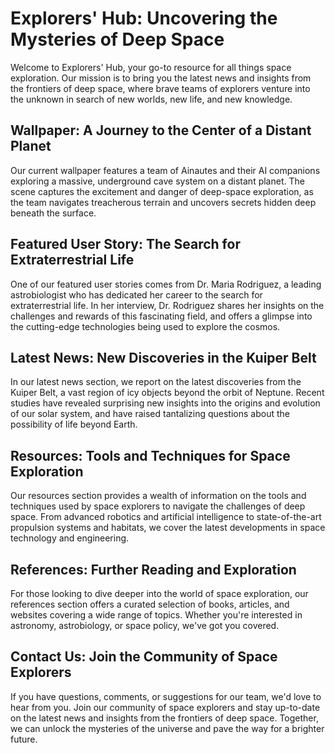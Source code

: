 <!--font:Montserrat-->

# Explorers' Hub: Uncovering the Mysteries of Deep Space

Welcome to Explorers' Hub, your go-to resource for all things space exploration. Our mission is to bring you the latest news and insights from the frontiers of deep space, where brave teams of explorers venture into the unknown in search of new worlds, new life, and new knowledge.

## Wallpaper: A Journey to the Center of a Distant Planet

Our current wallpaper features a team of Ainautes and their AI companions exploring a massive, underground cave system on a distant planet. The scene captures the excitement and danger of deep-space exploration, as the team navigates treacherous terrain and uncovers secrets hidden deep beneath the surface.

## Featured User Story: The Search for Extraterrestrial Life

One of our featured user stories comes from Dr. Maria Rodriguez, a leading astrobiologist who has dedicated her career to the search for extraterrestrial life. In her interview, Dr. Rodriguez shares her insights on the challenges and rewards of this fascinating field, and offers a glimpse into the cutting-edge technologies being used to explore the cosmos.

## Latest News: New Discoveries in the Kuiper Belt

In our latest news section, we report on the latest discoveries from the Kuiper Belt, a vast region of icy objects beyond the orbit of Neptune. Recent studies have revealed surprising new insights into the origins and evolution of our solar system, and have raised tantalizing questions about the possibility of life beyond Earth.

## Resources: Tools and Techniques for Space Exploration

Our resources section provides a wealth of information on the tools and techniques used by space explorers to navigate the challenges of deep space. From advanced robotics and artificial intelligence to state-of-the-art propulsion systems and habitats, we cover the latest developments in space technology and engineering.

## References: Further Reading and Exploration

For those looking to dive deeper into the world of space exploration, our references section offers a curated selection of books, articles, and websites covering a wide range of topics. Whether you're interested in astronomy, astrobiology, or space policy, we've got you covered.

## Contact Us: Join the Community of Space Explorers

If you have questions, comments, or suggestions for our team, we'd love to hear from you. Join our community of space explorers and stay up-to-date on the latest news and insights from the frontiers of deep space. Together, we can unlock the mysteries of the universe and pave the way for a brighter future.

<!--

Write me content for website with wallpaper which alt text is:

"A team of Ainautes and their AI companions exploring a massive, underground cave system on a distant planet."

The name/title of the page should not be 1:1 copy of the alt text but rather a real content of the website which is using this wallpaper.

- Use markdown format 
- Start with heading
- Heading should be short and concise
- The content should look like a real website 
- The website should not be about the wallpaper, wallpaper is just a related background
- Heading should be contain work "wallpaper" or "background"
- Include real sections like references, contact, user stories, etc. use things relevant to the page purpose.
- Feel free to use structure like headings, bullets, numbering, blockquotes, paragraphs, horizontal lines, etc.
- You can use formatting like bold or _italic_
- You can include UTF-8 emojis
- Links should be only #hash anchors (and you can refer to the document itself)
- Do not include images


---


# Explorers' Hub: Uncovering the Mysteries of Deep Space

Welcome to Explorers' Hub, your go-to resource for all things space exploration. Our mission is to bring you the latest news and insights from the frontiers of deep space, where brave teams of explorers venture into the unknown in search of new worlds, new life, and new knowledge.

## Wallpaper: A Journey to the Center of a Distant Planet

Our current wallpaper features a team of Ainautes and their AI companions exploring a massive, underground cave system on a distant planet. The scene captures the excitement and danger of deep-space exploration, as the team navigates treacherous terrain and uncovers secrets hidden deep beneath the surface.

## Featured User Story: The Search for Extraterrestrial Life

One of our featured user stories comes from Dr. Maria Rodriguez, a leading astrobiologist who has dedicated her career to the search for extraterrestrial life. In her interview, Dr. Rodriguez shares her insights on the challenges and rewards of this fascinating field, and offers a glimpse into the cutting-edge technologies being used to explore the cosmos.

## Latest News: New Discoveries in the Kuiper Belt

In our latest news section, we report on the latest discoveries from the Kuiper Belt, a vast region of icy objects beyond the orbit of Neptune. Recent studies have revealed surprising new insights into the origins and evolution of our solar system, and have raised tantalizing questions about the possibility of life beyond Earth.

## Resources: Tools and Techniques for Space Exploration

Our resources section provides a wealth of information on the tools and techniques used by space explorers to navigate the challenges of deep space. From advanced robotics and artificial intelligence to state-of-the-art propulsion systems and habitats, we cover the latest developments in space technology and engineering.

## References: Further Reading and Exploration

For those looking to dive deeper into the world of space exploration, our references section offers a curated selection of books, articles, and websites covering a wide range of topics. Whether you're interested in astronomy, astrobiology, or space policy, we've got you covered.

## Contact Us: Join the Community of Space Explorers

If you have questions, comments, or suggestions for our team, we'd love to hear from you. Join our community of space explorers and stay up-to-date on the latest news and insights from the frontiers of deep space. Together, we can unlock the mysteries of the universe and pave the way for a brighter future.


---


Write me a Google font which is best fitting for the website.

Pick from the list:
- Cinzel
- Lobster
- Dancing Script
- Cinzel Decorative
- Great Vibes
- Montserrat
- Roboto
- Barlow Condensed
- Lato
- Poppins
- Cormorant Garamond
- Inter
- Orbitron
- Futura
- IBM Plex Sans
- Playfair Display
- Exo 2
- Raleway
- Cabin
- Open Sans
- Creepster
- Alegreya


Write just the font name nothing else.


---


Montserrat

-->
